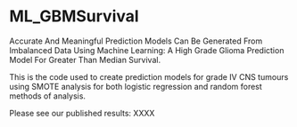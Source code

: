 # ML_GBMSurvival
Accurate And Meaningful Prediction Models Can Be Generated From Imbalanced Data Using Machine Learning: A High Grade Glioma Prediction Model For Greater Than Median Survival.

This is the code used to create prediction models for grade IV CNS tumours using SMOTE analysis for both logistic regression and random forest methods of analysis. 


Please see our published results: XXXX

